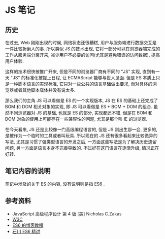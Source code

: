 # JS 笔记

## 历史

在过去, Web 刚刚出现的时候, 网络状态还很糟糕, 用户与服务端进行数据交互是一件比较折磨人的事. 所以类似 JS 的技术出现, 它将一部分可以在浏览器端完成的工作从服务端分离开来, 减少用户不必要的访问(尤其是避免错误的访问数据), 提高用户体验. 

这样的技术很快被推广开来, 但是不同的浏览器厂商有不同的 "JS" 实现, 直到有一天 "JS" 的标准化被提上日程, 让 ECMAScript 能够与世人见面. 但是 ES 本质上只是一种脚本语言的实现标准, 它只对一些公共的语言基础做出要求, 而对具体的浏览器或者其他脚本载体并没有说太多. 

那么我们的主角 JS 可以看做是 ES 的一个实现版本, JS 在 ES 的基础上还完成了 BOM 和 DOM 相关对象的实现, 即 JS 可以看做是 ES + BOM + DOM 的组合. 虽然不同浏览器对 JS 的基础, 也就是 ES 的部分, 实现都还不错, 但是在 BOM 和 DOM 对象的使用上可能存在一些兼容性的问题, 尤其是那个叫 IE 的浏览器. 

在今天看来, JS 还是比较像一门高级编程语言的, 但是 JS 刚出生那一会, 更多的, 是被作为一个临时的工具或者叫玩具. 所以现在的 JS 还有很多看起来比较诡异的写法, 尤其是习惯了强类型语言的开发之后, 一方面这些写法是为了解决历史遗留问题, 另一方面是语言本身不完善导致的. 不过好在这门语言在逐渐升级, 情况正在好转. 

## 笔记内容的说明

笔记中涉及的关于 ES 的内容, 没有说明则是指 ES6 .

## 参考资料

- JavaScript 高级程序设计 第 4 版 [美] Nicholas C.Zakas
- [W3C](https://www.w3school.com.cn/js/index.asp)
- [ES6 的博客教程](http://es6.ruanyifeng.com)
- [石川 ES6 精讲](https://www.bilibili.com/video/av41783773/)
